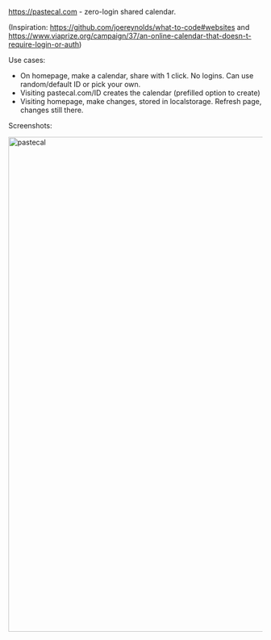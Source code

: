 https://pastecal.com - zero-login shared calendar.

(Inspiration: https://github.com/joereynolds/what-to-code#websites and https://www.viaprize.org/campaign/37/an-online-calendar-that-doesn-t-require-login-or-auth)

Use cases:

- On homepage, make a calendar, share with 1 click. No logins. Can use random/default ID or pick your own.
- Visiting pastecal.com/ID creates the calendar (prefilled option to create)
- Visiting homepage, make changes, stored in localstorage. Refresh page, changes still there.

Screenshots:

<img width="981" alt="pastecal" src="https://user-images.githubusercontent.com/115572/168394942-0ffd541b-d091-4d26-ad21-1ee7cbaf72af.png">
